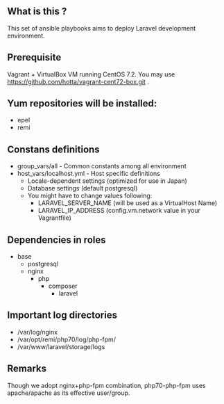## What is this ?

This set of ansible playbooks aims to deploy Laravel development environment.

## Prerequisite

Vagrant + VirtualBox VM running CentOS 7.2.
You may use https://github.com/hotta/vagrant-cent72-box.git .

## Yum repositories will be installed:

- epel
- remi

## Constans definitions

- group_vars/all          - Common constants among all environment
- host_vars/localhost.yml - Host specific definitions
  - Locale-dependent settings (optimized for use in Japan)
  - Database settings (default postgresql)
  - You might have to change values following:
    - LARAVEL_SERVER_NAME (will be used as a VirtualHost Name)
    - LARAVEL_IP_ADDRESS (config.vm.network value in your Vagrantfile)

## Dependencies in roles

- base
  - postgresql
  - nginx
    - php
      - composer
        - laravel

## Important log directories

- /var/log/nginx
- /var/opt/remi/php70/log/php-fpm/
- /var/www/laravel/storage/logs

## Remarks

Though we adopt nginx+php-fpm combination, php70-php-fpm uses apache/apache as its effective user/group.
